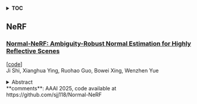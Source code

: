 <details>
  <summary><b>TOC</b></summary>
  <ol>
    <li><a href=#nerf>NeRF</a></li>
      <ul>
        <li><a href=#Normal-NeRF:-Ambiguity-Robust-Normal-Estimation-for-Highly-Reflective-Scenes>Normal-NeRF: Ambiguity-Robust Normal Estimation for Highly Reflective Scenes</a></li>
      </ul>
    </li>
  </ol>
</details>

## NeRF  

### [Normal-NeRF: Ambiguity-Robust Normal Estimation for Highly Reflective Scenes](http://arxiv.org/abs/2501.09460)  
[[code](https://github.com/sjj118/normal-nerf)]  
Ji Shi, Xianghua Ying, Ruohao Guo, Bowei Xing, Wenzhen Yue  
<details>  
  <summary>Abstract</summary>  
  <ol>  
    Neural Radiance Fields (NeRF) often struggle with reconstructing and rendering highly reflective scenes. Recent advancements have developed various reflection-aware appearance models to enhance NeRF's capability to render specular reflections. However, the robust reconstruction of highly reflective scenes is still hindered by the inherent shape ambiguity on specular surfaces. Existing methods typically rely on additional geometry priors to regularize the shape prediction, but this can lead to oversmoothed geometry in complex scenes. Observing the critical role of surface normals in parameterizing reflections, we introduce a transmittance-gradient-based normal estimation technique that remains robust even under ambiguous shape conditions. Furthermore, we propose a dual activated densities module that effectively bridges the gap between smooth surface normals and sharp object boundaries. Combined with a reflection-aware appearance model, our proposed method achieves robust reconstruction and high-fidelity rendering of scenes featuring both highly specular reflections and intricate geometric structures. Extensive experiments demonstrate that our method outperforms existing state-of-the-art methods on various datasets.  
  </ol>  
</details>  
**comments**: AAAI 2025, code available at https://github.com/sjj118/Normal-NeRF  
  
  




